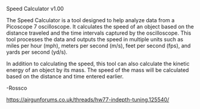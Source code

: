 Speed Calculator v1.00

The Speed Calculator is a tool designed to help analyze data from a Picoscope 7 oscilloscope. It calculates the speed of an object based on the distance traveled and the time intervals captured by the oscilloscope. This tool processes the data and outputs the speed in multiple units such as miles per hour (mph), meters per second (m/s), feet per second (fps), and yards per second (yd/s).

In addition to calculating the speed, this tool can also calculate the kinetic energy of an object by its mass. The speed of the mass will be calculated based on the distance and time entered earlier.

-Rossco


https://airgunforums.co.uk/threads/hw77-indepth-tuning.125540/

